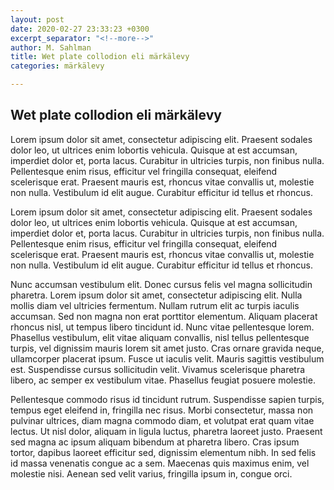 ```yaml
---
layout: post
date: 2020-02-27 23:33:23 +0300
excerpt_separator: "<!--more-->"
author: M. Sahlman
title: Wet plate collodion eli märkälevy
categories: märkälevy

---
```

## Wet plate collodion eli märkälevy

Lorem ipsum dolor sit amet, consectetur adipiscing elit. Praesent sodales dolor leo, ut ultrices enim lobortis vehicula. Quisque at est accumsan, imperdiet dolor et, porta lacus. Curabitur in ultricies turpis, non finibus nulla. Pellentesque enim risus, efficitur vel fringilla consequat, eleifend scelerisque erat. Praesent mauris est, rhoncus vitae convallis ut, molestie non nulla. Vestibulum id elit augue. Curabitur efficitur id tellus et rhoncus.

<!--more-->

Lorem ipsum dolor sit amet, consectetur adipiscing elit. Praesent sodales dolor leo, ut ultrices enim lobortis vehicula. Quisque at est accumsan, imperdiet dolor et, porta lacus. Curabitur in ultricies turpis, non finibus nulla. Pellentesque enim risus, efficitur vel fringilla consequat, eleifend scelerisque erat. Praesent mauris est, rhoncus vitae convallis ut, molestie non nulla. Vestibulum id elit augue. Curabitur efficitur id tellus et rhoncus.

Nunc accumsan vestibulum elit. Donec cursus felis vel magna sollicitudin pharetra. Lorem ipsum dolor sit amet, consectetur adipiscing elit. Nulla mollis diam vel ultricies fermentum. Nullam rutrum elit ac turpis iaculis accumsan. Sed non magna non erat porttitor elementum. Aliquam placerat rhoncus nisl, ut tempus libero tincidunt id. Nunc vitae pellentesque lorem. Phasellus vestibulum, elit vitae aliquam convallis, nisl tellus pellentesque turpis, vel dignissim mauris lorem sit amet justo. Cras ornare gravida neque, ullamcorper placerat ipsum. Fusce ut iaculis velit. Mauris sagittis vestibulum est. Suspendisse cursus sollicitudin velit. Vivamus scelerisque pharetra libero, ac semper ex vestibulum vitae. Phasellus feugiat posuere molestie.

Pellentesque commodo risus id tincidunt rutrum. Suspendisse sapien turpis, tempus eget eleifend in, fringilla nec risus. Morbi consectetur, massa non pulvinar ultrices, diam magna commodo diam, et volutpat erat quam vitae lectus. Ut nisl dolor, aliquam in ligula luctus, pharetra laoreet justo. Praesent sed magna ac ipsum aliquam bibendum at pharetra libero. Cras ipsum tortor, dapibus laoreet efficitur sed, dignissim elementum nibh. In sed felis id massa venenatis congue ac a sem. Maecenas quis maximus enim, vel molestie nisi. Aenean sed velit varius, fringilla ipsum in, congue orci.